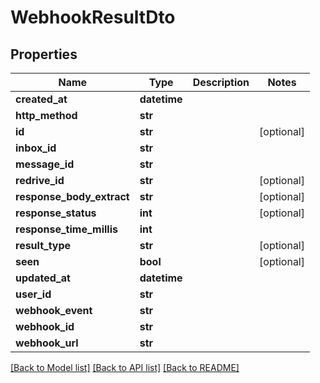 # WebhookResultDto

## Properties
Name | Type | Description | Notes
------------ | ------------- | ------------- | -------------
**created_at** | **datetime** |  | 
**http_method** | **str** |  | 
**id** | **str** |  | [optional] 
**inbox_id** | **str** |  | 
**message_id** | **str** |  | 
**redrive_id** | **str** |  | [optional] 
**response_body_extract** | **str** |  | [optional] 
**response_status** | **int** |  | [optional] 
**response_time_millis** | **int** |  | 
**result_type** | **str** |  | [optional] 
**seen** | **bool** |  | [optional] 
**updated_at** | **datetime** |  | 
**user_id** | **str** |  | 
**webhook_event** | **str** |  | 
**webhook_id** | **str** |  | 
**webhook_url** | **str** |  | 

[[Back to Model list]](../README#documentation-for-models) [[Back to API list]](../README#documentation-for-api-endpoints) [[Back to README]](../README)


